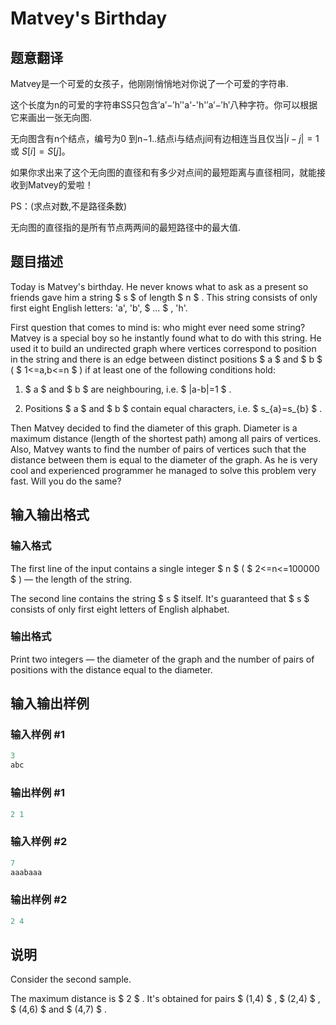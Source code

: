 # Matvey&#039;s Birthday

## 题意翻译

Matvey是一个可爱的女孩子，他刚刚悄悄地对你说了一个可爱的字符串.

这个长度为n的可爱的字符串SS只包含′a′−′h′'a'-'h'′a′−′h′八种字符。你可以根据它来画出一张无向图.

无向图含有n个结点，编号为0 到n−1..结点i与结点j间有边相连当且仅当$|i-j|=1$或 $S[i]=S[j]$。

如果你求出来了这个无向图的直径和有多少对点间的最短距离与直径相同，就能接收到Matvey的爱啦！

PS：(求点对数,不是路径条数)

无向图的直径指的是所有节点两两间的最短路径中的最大值.

## 题目描述

Today is Matvey's birthday. He never knows what to ask as a present so friends gave him a string $ s $ of length $ n $ . This string consists of only first eight English letters: 'a', 'b', $ ... $ , 'h'.

First question that comes to mind is: who might ever need some string? Matvey is a special boy so he instantly found what to do with this string. He used it to build an undirected graph where vertices correspond to position in the string and there is an edge between distinct positions $ a $ and $ b $ ( $ 1<=a,b<=n $ ) if at least one of the following conditions hold:

1. $ a $ and $ b $ are neighbouring, i.e. $ |a-b|=1 $ .

2. Positions $ a $ and $ b $ contain equal characters, i.e. $ s_{a}=s_{b} $ .

Then Matvey decided to find the diameter of this graph. Diameter is a maximum distance (length of the shortest path) among all pairs of vertices. Also, Matvey wants to find the number of pairs of vertices such that the distance between them is equal to the diameter of the graph. As he is very cool and experienced programmer he managed to solve this problem very fast. Will you do the same?

## 输入输出格式

### 输入格式

The first line of the input contains a single integer $ n $ ( $ 2<=n<=100000 $ ) — the length of the string.

The second line contains the string $ s $ itself. It's guaranteed that $ s $ consists of only first eight letters of English alphabet.

### 输出格式

Print two integers — the diameter of the graph and the number of pairs of positions with the distance equal to the diameter.

## 输入输出样例

### 输入样例 #1

```cpp
3
abc

```
### 输出样例 #1

```cpp
2 1

```
### 输入样例 #2

```cpp
7
aaabaaa

```
### 输出样例 #2

```cpp
2 4

```
## 说明

Consider the second sample.

The maximum distance is $ 2 $ . It's obtained for pairs $ (1,4) $ , $ (2,4) $ , $ (4,6) $ and $ (4,7) $ .

